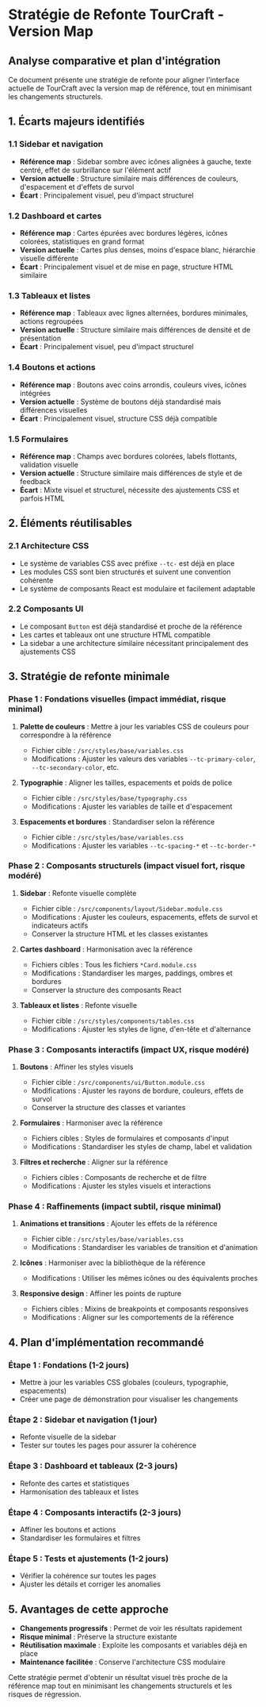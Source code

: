 # Stratégie de Refonte TourCraft - Version Map

## Analyse comparative et plan d'intégration

Ce document présente une stratégie de refonte pour aligner l'interface actuelle de TourCraft avec la version map de référence, tout en minimisant les changements structurels.

## 1. Écarts majeurs identifiés

### 1.1 Sidebar et navigation
- **Référence map** : Sidebar sombre avec icônes alignées à gauche, texte centré, effet de surbrillance sur l'élément actif
- **Version actuelle** : Structure similaire mais différences de couleurs, d'espacement et d'effets de survol
- **Écart** : Principalement visuel, peu d'impact structurel

### 1.2 Dashboard et cartes
- **Référence map** : Cartes épurées avec bordures légères, icônes colorées, statistiques en grand format
- **Version actuelle** : Cartes plus denses, moins d'espace blanc, hiérarchie visuelle différente
- **Écart** : Principalement visuel et de mise en page, structure HTML similaire

### 1.3 Tableaux et listes
- **Référence map** : Tableaux avec lignes alternées, bordures minimales, actions regroupées
- **Version actuelle** : Structure similaire mais différences de densité et de présentation
- **Écart** : Principalement visuel, peu d'impact structurel

### 1.4 Boutons et actions
- **Référence map** : Boutons avec coins arrondis, couleurs vives, icônes intégrées
- **Version actuelle** : Système de boutons déjà standardisé mais différences visuelles
- **Écart** : Principalement visuel, structure CSS déjà compatible

### 1.5 Formulaires
- **Référence map** : Champs avec bordures colorées, labels flottants, validation visuelle
- **Version actuelle** : Structure similaire mais différences de style et de feedback
- **Écart** : Mixte visuel et structurel, nécessite des ajustements CSS et parfois HTML

## 2. Éléments réutilisables

### 2.1 Architecture CSS
- Le système de variables CSS avec préfixe `--tc-` est déjà en place
- Les modules CSS sont bien structurés et suivent une convention cohérente
- Le système de composants React est modulaire et facilement adaptable

### 2.2 Composants UI
- Le composant `Button` est déjà standardisé et proche de la référence
- Les cartes et tableaux ont une structure HTML compatible
- La sidebar a une architecture similaire nécessitant principalement des ajustements CSS

## 3. Stratégie de refonte minimale

### Phase 1 : Fondations visuelles (impact immédiat, risque minimal)
1. **Palette de couleurs** : Mettre à jour les variables CSS de couleurs pour correspondre à la référence
   - Fichier cible : `/src/styles/base/variables.css`
   - Modifications : Ajuster les valeurs des variables `--tc-primary-color`, `--tc-secondary-color`, etc.

2. **Typographie** : Aligner les tailles, espacements et poids de police
   - Fichier cible : `/src/styles/base/typography.css`
   - Modifications : Ajuster les variables de taille et d'espacement

3. **Espacements et bordures** : Standardiser selon la référence
   - Fichier cible : `/src/styles/base/variables.css`
   - Modifications : Ajuster les variables `--tc-spacing-*` et `--tc-border-*`

### Phase 2 : Composants structurels (impact visuel fort, risque modéré)
1. **Sidebar** : Refonte visuelle complète
   - Fichier cible : `/src/components/layout/Sidebar.module.css`
   - Modifications : Ajuster les couleurs, espacements, effets de survol et indicateurs actifs
   - Conserver la structure HTML et les classes existantes

2. **Cartes dashboard** : Harmonisation avec la référence
   - Fichiers cibles : Tous les fichiers `*Card.module.css`
   - Modifications : Standardiser les marges, paddings, ombres et bordures
   - Conserver la structure des composants React

3. **Tableaux et listes** : Refonte visuelle
   - Fichier cible : `/src/styles/components/tables.css`
   - Modifications : Ajuster les styles de ligne, d'en-tête et d'alternance

### Phase 3 : Composants interactifs (impact UX, risque modéré)
1. **Boutons** : Affiner les styles visuels
   - Fichier cible : `/src/components/ui/Button.module.css`
   - Modifications : Ajuster les rayons de bordure, couleurs, effets de survol
   - Conserver la structure des classes et variantes

2. **Formulaires** : Harmoniser avec la référence
   - Fichiers cibles : Styles de formulaires et composants d'input
   - Modifications : Standardiser les styles de champ, label et validation

3. **Filtres et recherche** : Aligner sur la référence
   - Fichiers cibles : Composants de recherche et de filtre
   - Modifications : Ajuster les styles visuels et interactions

### Phase 4 : Raffinements (impact subtil, risque minimal)
1. **Animations et transitions** : Ajouter les effets de la référence
   - Fichier cible : `/src/styles/base/variables.css`
   - Modifications : Standardiser les variables de transition et d'animation

2. **Icônes** : Harmoniser avec la bibliothèque de la référence
   - Modifications : Utiliser les mêmes icônes ou des équivalents proches

3. **Responsive design** : Affiner les points de rupture
   - Fichiers cibles : Mixins de breakpoints et composants responsives
   - Modifications : Aligner sur les comportements de la référence

## 4. Plan d'implémentation recommandé

### Étape 1 : Fondations (1-2 jours)
- Mettre à jour les variables CSS globales (couleurs, typographie, espacements)
- Créer une page de démonstration pour visualiser les changements

### Étape 2 : Sidebar et navigation (1 jour)
- Refonte visuelle de la sidebar
- Tester sur toutes les pages pour assurer la cohérence

### Étape 3 : Dashboard et tableaux (2-3 jours)
- Refonte des cartes et statistiques
- Harmonisation des tableaux et listes

### Étape 4 : Composants interactifs (2-3 jours)
- Affiner les boutons et actions
- Standardiser les formulaires et filtres

### Étape 5 : Tests et ajustements (1-2 jours)
- Vérifier la cohérence sur toutes les pages
- Ajuster les détails et corriger les anomalies

## 5. Avantages de cette approche
- **Changements progressifs** : Permet de voir les résultats rapidement
- **Risque minimal** : Préserve la structure existante
- **Réutilisation maximale** : Exploite les composants et variables déjà en place
- **Maintenance facilitée** : Conserve l'architecture CSS modulaire

Cette stratégie permet d'obtenir un résultat visuel très proche de la référence map tout en minimisant les changements structurels et les risques de régression.
